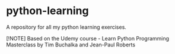# python-learning
A repository for all my python learning exercises.

[!NOTE]
Based on the Udemy course - Learn Python Programming Masterclass by Tim Buchalka and Jean-Paul Roberts
